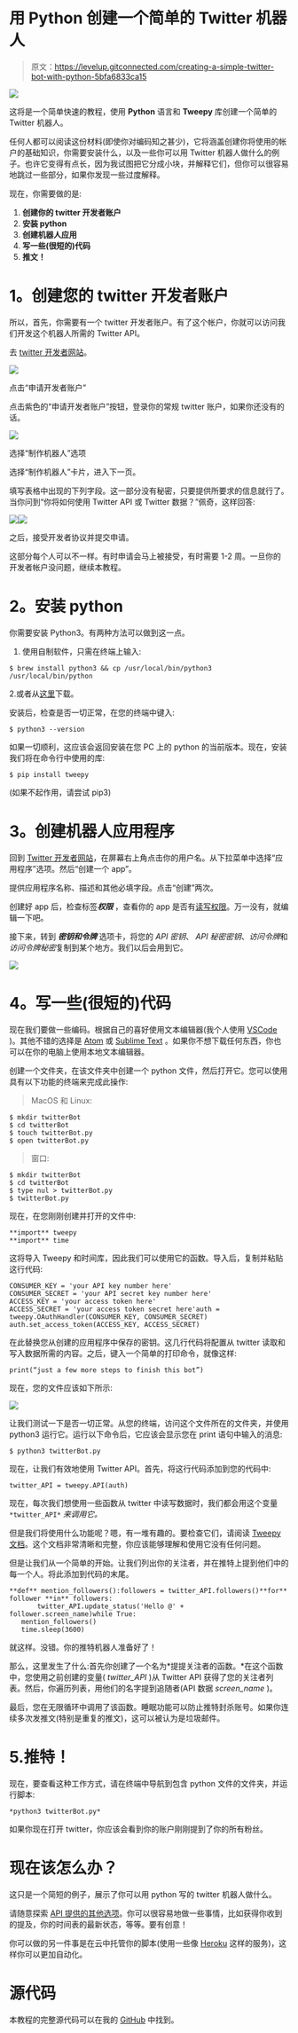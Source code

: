 # 用 Python 创建一个简单的 Twitter 机器人

> 原文：<https://levelup.gitconnected.com/creating-a-simple-twitter-bot-with-python-5bfa6833ca15>

![](img/51344b3112fc8c0e72ea90310bbe40ed.png)

这将是一个简单快速的教程，使用 **Python** 语言和 **Tweepy** 库创建一个简单的 Twitter 机器人。

任何人都可以阅读这份材料(即使你对编码知之甚少)，它将涵盖创建你将使用的帐户的基础知识，你需要安装什么，以及一些你可以用 Twitter 机器人做什么的例子。也许它变得有点长，因为我试图把它分成小块，并解释它们，但你可以很容易地跳过一些部分，如果你发现一些过度解释。

现在，你需要做的是:

1.  **创建你的 twitter 开发者账户**
2.  **安装 python**
3.  **创建机器人应用**
4.  **写一些(很短的)代码**
5.  **推文！**

# **1。创建您的 twitter 开发者账户**

所以，首先，你需要有一个 twitter 开发者账户。有了这个帐户，你就可以访问我们开发这个机器人所需的 Twitter API。

去 [twitter 开发者网站](https://developer.twitter.com/en/apply-for-access)。

![](img/6960c95267168c916d3ef53be84a95eb.png)

点击“申请开发者账户”

点击紫色的“申请开发者账户”按钮，登录你的常规 twitter 账户，如果你还没有的话。

![](img/49d970f43e9a43aa79d4696a63eac183.png)

选择“制作机器人”选项

选择“制作机器人”卡片，进入下一页。

填写表格中出现的下列字段。这一部分没有秘密，只要提供所要求的信息就行了。当你问到“你将如何使用 Twitter API 或 Twitter 数据？”佩奇，这样回答:

![](img/3c7774d05e08ebb6b2ee065bc8b4d0c1.png)![](img/2f7f369620089b0e6577c9197f52a322.png)

之后，接受开发者协议并提交申请。

这部分每个人可以不一样。有时申请会马上被接受，有时需要 1-2 周。一旦你的开发者帐户没问题，继续本教程。

# **2。安装 python**

你需要安装 Python3。有两种方法可以做到这一点。

1.  使用自制软件，只需在终端上输入:

```
$ brew install python3 && cp /usr/local/bin/python3 /usr/local/bin/python
```

2.或者从[这里](https://www.python.org/downloads/)下载。

安装后，检查是否一切正常，在您的终端中键入:

```
$ python3 --version
```

如果一切顺利，这应该会返回安装在您 PC 上的 python 的当前版本。现在，安装我们将在命令行中使用的库:

```
$ pip install tweepy
```

(如果不起作用，请尝试 pip3)

# **3。创建机器人应用程序**

回到 [Twitter 开发者网站](https://developer.twitter.com/en)，在屏幕右上角点击你的用户名。从下拉菜单中选择“应用程序”选项。然后“创建一个 app”。

提供应用程序名称、描述和其他必填字段。点击“创建”两次。

创建好 app 后，检查标签***权限*** ，查看你的 app 是否有[读写权限](https://developer.twitter.com/en/docs/basics/apps/guides/app-permissions)。万一没有，就编辑一下吧。

接下来，转到 ***密钥和令牌*** 选项卡，将您的 *API 密钥*、 *API 秘密密钥*、*访问令牌*和*访问令牌秘密*复制到某个地方。我们以后会用到它。

![](img/36d263a158d656766251baa24d136957.png)

# **4。写一些(很短的)代码**

现在我们要做一些编码。根据自己的喜好使用文本编辑器(我个人使用 [VSCode](https://code.visualstudio.com/download) )。其他不错的选择是 [Atom](https://atom.io) 或 [Sublime Text](https://www.sublimetext.com) 。如果你不想下载任何东西，你也可以在你的电脑上使用本地文本编辑器。

创建一个文件夹，在该文件夹中创建一个 python 文件，然后打开它。您可以使用具有以下功能的终端来完成此操作:

> MacOS 和 Linux:

```
$ mkdir twitterBot
$ cd twitterBot
$ touch twitterBot.py
$ open twitterBot.py
```

> 窗口:

```
$ mkdir twitterBot
$ cd twitterBot
$ type nul > twitterBot.py
$ twitterBot.py
```

现在，在您刚刚创建并打开的文件中:

```
**import** tweepy
**import** time
```

这将导入 Tweepy 和时间库，因此我们可以使用它的函数。导入后，复制并粘贴这行代码:

```
CONSUMER_KEY = 'your API key number here'
CONSUMER_SECRET = 'your API secret key number here'
ACCESS_KEY = 'your access token here'
ACCESS_SECRET = 'your access token secret here'auth = tweepy.OAuthHandler(CONSUMER_KEY, CONSUMER_SECRET)
auth.set_access_token(ACCESS_KEY, ACCESS_SECRET)
```

在此替换您从创建的应用程序中保存的密钥。这几行代码将配置从 twitter 读取和写入数据所需的内容。之后，键入一个简单的打印命令，就像这样:

```
print(“just a few more steps to finish this bot”)
```

现在，您的文件应该如下所示:

![](img/867507331c01de943351f7084e9a43ff.png)

让我们测试一下是否一切正常。从您的终端，访问这个文件所在的文件夹，并使用 python3 运行它。运行以下命令后，它应该会显示您在 print 语句中输入的消息:

```
$ python3 twitterBot.py
```

现在，让我们有效地使用 Twitter API。首先，将这行代码添加到您的代码中:

```
twitter_API = tweepy.API(auth)
```

现在，每次我们想使用一些函数从 twitter 中读写数据时，我们都会用这个变量` *twitter_API* ` *来调用它。*

但是我们将使用什么功能呢？嗯，有一堆有趣的。要检查它们，请阅读 [Tweepy 文档](http://docs.tweepy.org/en/latest/api.html)。这个文档非常清晰和完整，你应该能够理解和使用它没有任何问题。

但是让我们从一个简单的开始。让我们列出你的关注者，并在推特上提到他们中的每一个人。将此添加到代码的末尾。

```
**def** mention_followers():followers = twitter_API.followers()**for** follower **in** followers:
       twitter_API.update_status('Hello @' + follower.screen_name)while True:
   mention_followers()
   time.sleep(3600)
```

就这样。没错。你的推特机器人准备好了！

那么，这里发生了什么:首先你创建了一个名为*提提关注者的函数。*在这个函数中，您使用之前创建的变量( *twitter_API* )从 Twitter API 获得了您的关注者列表。然后，你遍历列表，用他们的名字提到追随者(API 数据 *screen_name* )。

最后，您在无限循环中调用了该函数。睡眠功能可以防止推特封杀账号。如果你连续多次发推文(特别是重复的推文)，这可以被认为是垃圾邮件。

# 5.推特！

现在，要查看这种工作方式，请在终端中导航到包含 python 文件的文件夹，并运行脚本:

```
*python3 twitterBot.py*
```

如果你现在打开 twitter，你应该会看到你的账户刚刚提到了你的所有粉丝。

# 现在该怎么办？

这只是一个简短的例子，展示了你可以用 python 写的 twitter 机器人做什么。

请随意探索 [API 提供的其他选项](http://docs.tweepy.org/en/latest/api.html)。你可以很容易地做一些事情，比如获得你收到的提及，你的时间表的最新状态，等等。要有创意！

你可以做的另一件事是在云中托管你的脚本(使用一些像 [Heroku](https://www.heroku.com) 这样的服务)，这样你可以更加自动化。

# 源代码

本教程的完整源代码可以在我的 [GitHub](https://github.com/azolinmf/twitter-bot-tutorial) 中找到。